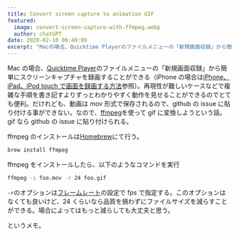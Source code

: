 ```yaml
---
title: Convert screen capture to animation GIF
featured:
  image: convert-screen-capture-with-ffmpeg.webp
  author: chatGPT
date: 2020-02-10 06:49:09
excerpt: "Macの場合、Quicktime Playerのファイルメニューの「新規画面収録」から簡単にスクリーンキャプチャを録画することができる（iPhoneの場合はiPhone、iPad、iPod touch で画面を録画する方法参照）。再現性が難しいケースなどで複雑な手順を書き記すよりずっとわかりやすく動作を見せることができるのでとても便利。だけれども、動画はmov形式で保存されるので、githubのissueに貼り付ける事ができない。なので、ffmpegを使ってgifに変換しようという話。gifならgithubのissueに貼り付けられる。"
---
```


Mac の場合、[Quicktime Player](https://support.apple.com/ja-jp/HT201066#record)のファイルメニューの「新規画面収録」から簡単にスクリーンキャプチャを録画することができる（iPhone の場合は[iPhone、iPad、iPod touch で画面を録画する方法](https://support.apple.com/ja-jp/HT207935)参照）。再現性が難しいケースなどで複雑な手順を書き記すよりずっとわかりやすく動作を見せることができるのでとても便利。だけれども、動画は mov 形式で保存されるので、github の issue に貼り付ける事ができない。なので、[ffmpeg](https://www.ffmpeg.org/)を使って gif に変換しようという話。gif なら github の issue に貼り付けられる。

ffmpeg のインストールは[Homebrew](https://brew.sh/)にて行う。

```bash
brew install ffmpeg
```

ffmpeg をインストールしたら、以下のようなコマンドを実行

```bash
ffmpeg -i foo.mov -r 24 foo.gif
```

`-r`のオプションは[フレームレート](https://ja.wikipedia.org/wiki/%E3%83%95%E3%83%AC%E3%83%BC%E3%83%A0%E3%83%AC%E3%83%BC%E3%83%88)の設定で fps で指定する。このオプションはなくても良いけど、24 くらいなら品質を損わずにファイルサイズを減らすことができる。場合によってはもっと減らしても大丈夫と思う。

というメモ。

